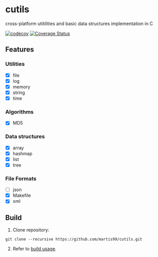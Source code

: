 # cutils

cross-platform utitilities and basic data structures implementation in C

[![codecov](https://codecov.io/github/martis99/cutils/branch/main/graph/badge.svg?token=LZ14PL0R4E)](https://codecov.io/github/martis99/cutils)
[![Coverage Status](https://coveralls.io/repos/github/martis99/cutils/badge.svg)](https://coveralls.io/github/martis99/cutils)

## Features

### Utilities
- [x] file
- [x] log
- [x] memory
- [x] string 
- [x] time

### Algorithms
- [x] MD5

### Data structures
- [x] array
- [x] hashmap
- [x] list
- [x] tree

### File Formats
- [ ] json
- [x] Makefile
- [x] xml

## Build

1. Clone repository:
```
git clone --recursive https://github.com/martis99/cutils.git
```
2. Refer to [build usage](https://github.com/martis99/build#usage).
